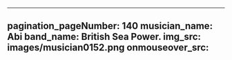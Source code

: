 ------
pagination_pageNumber: 140
musician_name: Abi
band_name: British Sea Power.
img_src: images/musician0152.png
onmouseover_src: 
------